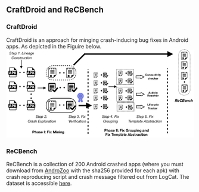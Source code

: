 ## CraftDroid and ReCBench
### CraftDroid
CraftDroid is an approach for minging crash-inducing bug fixes in Android apps. As depicted in the Figuire below.
              ![CraftDroid](workflowCraftDroid.png)
### ReCBench
ReCBench is a collection of 200 Android crashed apps (where you must download from [AndroZoo](https://androzoo.uni.lu) with the sha256 provided for each apk) with crash reproducing script and crash message filtered out from LogCat.
The dataset is accessible [here](https://github.com/CraftDroid/ReCBench).

